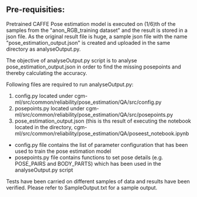 ## Pre-requisities:

Pretrained CAFFE Pose estimation model is executed on (1/6)th of the samples from the "anon_RGB_training dataset" and
the result is stored in a json file.
As the original result file is huge, a sample json file with the name "pose_estimation_output.json" is created and uploaded in the same directory as analyseOutput.py.

The objective of analyseOutput.py script is to analyse pose_estimation_output.json in order to find the missing posepoints and thereby calculating the accuracy.

Following files are required to run analyseOutput.py:

 1. config.py located under cgm-ml/src/common/reliability/pose_estimation/QA/src/config.py
 2. posepoints.py located under cgm-ml/src/common/reliability/pose_estimation/QA/src/posepoints.py
 3. pose_estimation_output.json (this is ths result of executing the notebook located in the directory,
 cgm-ml/src/common/reliability/pose_estimation/QA/poseest_notebook.ipynb

- config.py file contains the list of parameter configuration that has been used to train the pose estimation model
- posepoints.py file contains functions to set pose details (e.g. POSE_PAIRS and BODY_PARTS) which has been used in the analyseOutput.py script

Tests have been carried on different samples of data and results have been verified.
Please refer to SampleOutput.txt for a sample output.

